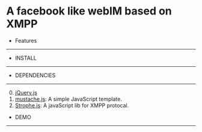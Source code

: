 A facebook like webIM based on XMPP
===

* Features  
---

* INSTALL  
---

* DEPENDENCIES  
---
   0. [jQuery.js](http//jquery.org)
   1. [mustache.js](https://mustache.github.com): A simple JavaScript template.
   2. [Strophe.js](http://strophe.im/strophejs/): A javaScript lib for XMPP protocal.

* DEMO  
---
